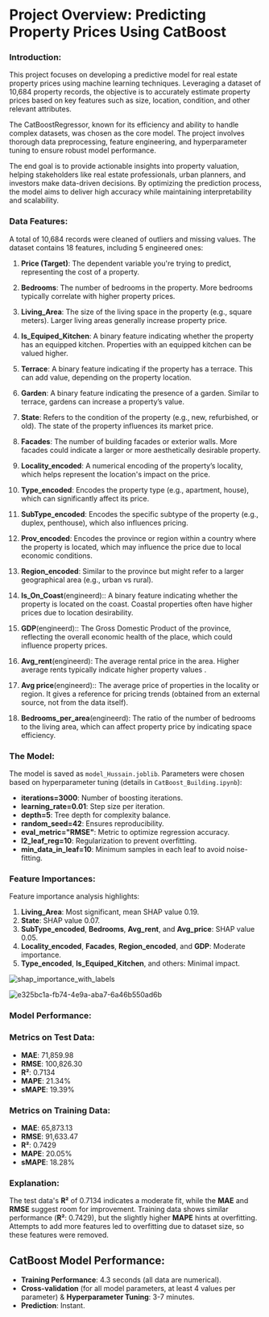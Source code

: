 # Project Overview: Predicting Property Prices Using CatBoost
### Introduction:
This project focuses on developing a predictive model for real estate property prices using machine learning techniques. Leveraging a dataset of 10,684 property records, the objective is to accurately estimate property prices based on key features such as size, location, condition, and other relevant attributes.

The CatBoostRegressor, known for its efficiency and ability to handle complex datasets, was chosen as the core model. The project involves thorough data preprocessing, feature engineering, and hyperparameter tuning to ensure robust model performance.

The end goal is to provide actionable insights into property valuation, helping stakeholders like real estate professionals, urban planners, and investors make data-driven decisions. By optimizing the prediction process, the model aims to deliver high accuracy while maintaining interpretability and scalability.

### Data Features:

A total of 10,684 records were cleaned of outliers and missing values. The dataset contains 18 features, including 5 engineered ones:

1. **Price (Target)**: The dependent variable you're trying to predict, representing the cost of a property.

2. **Bedrooms**: The number of bedrooms in the property. More bedrooms typically correlate with higher property prices.

3. **Living_Area**: The size of the living space in the property (e.g., square meters). Larger living areas generally increase property price.

4. **Is_Equiped_Kitchen**: A binary feature indicating whether the property has an equipped kitchen. Properties with an equipped kitchen can be valued higher.

5. **Terrace**: A binary feature indicating if the property has a terrace. This can add value, depending on the property location.

6. **Garden**: A binary feature indicating the presence of a garden. Similar to terrace, gardens can increase a property’s value.

7. **State**: Refers to the condition of the property (e.g., new, refurbished, or old). The state of the property influences its market price.

8. **Facades**: The number of building facades or exterior walls. More facades could indicate a larger or more aesthetically desirable property.

9. **Locality_encoded**: A numerical encoding of the property’s locality, which helps represent the location's impact on the price.

10. **Type_encoded**: Encodes the property type (e.g., apartment, house), which can significantly affect its price.

11. **SubType_encoded**: Encodes the specific subtype of the property (e.g., duplex, penthouse), which also influences pricing.

12. **Prov_encoded**: Encodes the province or region within a country where the property is located, which may influence the price due to local economic conditions.

13. **Region_encoded**: Similar to the province but might refer to a larger geographical area (e.g., urban vs rural).

14. **Is_On_Coast**(engineerd):: A binary feature indicating whether the property is located on the coast. Coastal properties often have higher prices due to location desirability.

15. **GDP**(engineerd):: The Gross Domestic Product of the province, reflecting the overall economic health of the place, which could influence property prices.

16. **Avg_rent**(engineerd): The average rental price in the area. Higher average rents typically indicate higher property values .

17. **Avg price**(engineerd):: The average price of properties in the locality or region. It gives a reference for pricing trends (obtained from an external source, not from the data itself).

18. **Bedrooms_per_area**(engineerd): The ratio of the number of bedrooms to the living area, which can affect property price by indicating space efficiency.


### The Model:
The model is saved as `model_Hussain.joblib`. Parameters were chosen based on hyperparameter tuning (details in `CatBoost_Building.ipynb`):

- **iterations=3000**: Number of boosting iterations.
- **learning_rate=0.01**: Step size per iteration.
- **depth=5**: Tree depth for complexity balance.
- **random_seed=42**: Ensures reproducibility.
- **eval_metric="RMSE"**: Metric to optimize regression accuracy.
- **l2_leaf_reg=10**: Regularization to prevent overfitting.
- **min_data_in_leaf=10**: Minimum samples in each leaf to avoid noise-fitting.

### Feature Importances:
Feature importance analysis highlights:
1. **Living_Area**: Most significant, mean SHAP value 0.19.
2. **State**: SHAP value 0.07.
3. **SubType_encoded**, **Bedrooms**, **Avg_rent**, and **Avg_price**: SHAP value 0.05.
4. **Locality_encoded**, **Facades**, **Region_encoded**, and **GDP**: Moderate importance.
5. **Type_encoded**, **Is_Equiped_Kitchen**, and others: Minimal impact.
   
![shap_importance_with_labels](https://github.com/user-attachments/assets/f72c949f-c558-4f35-8f6a-64be9408d62f)


![e325bc1a-fb74-4e9a-aba7-6a46b550ad6b](https://github.com/user-attachments/assets/90b6a3e8-221b-433f-b017-299c53033d7d)

### Model Performance:

### Metrics on Test Data:
- **MAE**: 71,859.98
- **RMSE**: 100,826.30
- **R²**: 0.7134
- **MAPE**: 21.34%
- **sMAPE**: 19.39%

### Metrics on Training Data:
- **MAE**: 65,873.13
- **RMSE**: 91,633.47
- **R²**: 0.7429
- **MAPE**: 20.05%
- **sMAPE**: 18.28%

### Explanation:
The test data's **R²** of 0.7134 indicates a moderate fit, while the **MAE** and **RMSE** suggest room for improvement. Training data shows similar performance (**R²**: 0.7429), but the slightly higher **MAPE** hints at overfitting. Attempts to add more features led to overfitting due to dataset size, so these features were removed.

## CatBoost Model Performance:

- **Training Performance**: 4.3 seconds (all data are numerical).
- **Cross-validation** (for all model parameters, at least 4 values per parameter) & **Hyperparameter Tuning**: 3-7 minutes.
- **Prediction**: Instant.
